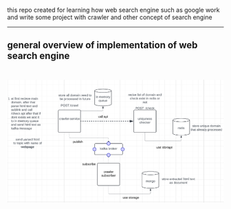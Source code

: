 this repo created for learning how web search engine such as google work and write some project with crawler and other concept of search engine

----------------------
## general overview of implementation of web search engine <br/><br/>
![](picture.png)